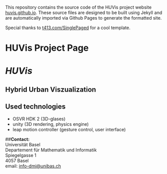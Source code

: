 
This repository contains the source code of the HUVis project website [huvis.github.io](https://huvis.github.io). These source files are designed to be built using Jekyll and are automatically imported via Github Pages to generate the formatted site.

Special thanks to [t413.com/SinglePaged](t413.com/SinglePaged) for a cool template.


HUVis Project Page
==================

# *HUVis*

## **H**ybrid **U**rban **V**iszualization

## Used technologies

- OSVR HDK 2 (3D-glases)
- unity (3D rendering, physics engine)
- leap motion controller (gesture control, user interface)

##**Contact:**<br/>
Universität Basel<br/>
Departement für Mathematik und Informatik<br/>
Spiegelgasse 1<br/>
4057 Basel<br/>
email: info-dmi@unibas.ch<br/>
